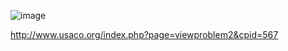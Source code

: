 ![image](https://github.com/froge159/usaco_training/assets/87875402/1d3ea07b-27d4-4db2-820f-0a145bfdf869)

http://www.usaco.org/index.php?page=viewproblem2&cpid=567

